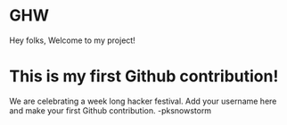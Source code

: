 # GHW

Hey folks,
Welcome to my project!

# This is my first Github contribution!

We are celebrating a week long hacker festival. Add your username here and make your first Github contribution.
-pksnowstorm